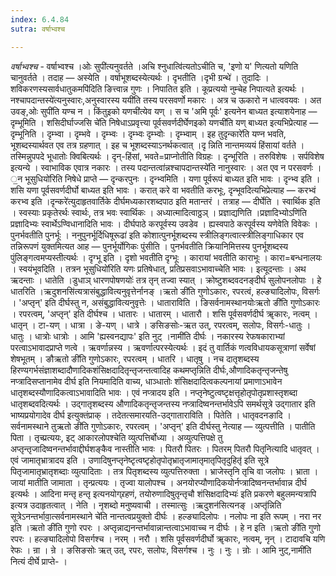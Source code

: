 ```yaml
---
index: 6.4.84
sutra: वर्षाभ्वश्च

---
```

_वर्षाभ्वश्च_ - वर्षाभ्वश्च ।ओः सुपी॑त्यनुवर्तते ।अचि श्नुधात्वि॑त्यतोऽचीति च, 'इणो य' णित्यतो यणिति चानुवर्तते । तदाह — अस्येति । वर्षाभूशब्दस्येत्यर्थः । दृभतीति ।दृभी ग्रन्थे॑ । तुदादिः । शविकरणस्यसार्वधातुकमपि॑दिति ङित्त्वान्न गुणः । निपातित इति । कूप्रत्ययो नुम्चेह निपात्यते इत्यर्थः ।नश्चापदान्तस्ये॑त्यनुस्वारः,अनुस्वारस्य ययी॑ति तस्य परसवर्णो मकारः । अत्र च ऊकारो न धात्ववयवः । अत उवङ्,ओः सुपी॑ति यण्च न । किंतुइको यणची॑त्येव यण् । स च 'अमि पूर्वः' इत्यनेन बाध्यत इत्याशयेनाह — दृम्भूमिति । शसिदीर्घाज्जसि चे॑ति निषेधाऽप्रवृत्त्या पूर्वसवर्णदीर्घेणइको यणची॑ति यण् बाध्यत इत्यभिप्रेत्याह — दृम्भूनिति । दृम्भ्वा । दृम्भवे । दृम्भ्वः । दृम्भ्वः दृम्भ्वोः । दृम्भ्वाम् । इह तुदृन्कारे॑ति यण्न भवति, भूशब्दस्यार्थवत एव तत्र ग्रहणात् । इह च भूशब्दस्याऽनर्थकत्वात् ।दृ न्निति नान्तमव्ययं हिंसायां वर्तते । तस्मिन्नुपपदे भूधातोः क्विबित्यर्थः । दृन्-हिंसां, भवते=प्राप्नोतीति विग्रहः । दृन्भूरिति । तरुविशेषः । सर्पविशेष इत्यन्ये । स्वाभाविक एवात्र नकारः । तस्य पदान्तत्वा॑न्नश्चापदान्तस्ये॑ति नानुस्वारः । अत एव न परसवर्णः । ॒न भूसुधियो॑रिति निषेधे प्राप्ते — दृन्करपुनः । दृन्भ्वमिति । यणा पूर्वरूपं बाध्यत इति भावः । दृन्भ्व इति । शसि यणा पूर्वसवर्णदीर्घो बाध्यत इति भावः । करात् करे वा भवतीति करभूः, दृन्भूवदित्यभिप्रेत्याह — करभ्वं करभ्व इति ।दृन्करे॑त्युदाहृतवार्तिके दीर्घमध्यकारशब्दपाठ इति मतान्तरं । तत्राह — दीर्घेति । स्वार्थिक इति । स्वस्याः प्रकृतेरर्थः स्वार्थः, तत्र भवः स्वार्थिकः । अध्यात्मादित्वाठ्ठञ् । प्रज्ञाद्यणिति ।प्रज्ञादिभ्योऽणि॑ति प्रज्ञादिभ्यः स्वार्थेऽण्विधानादिति भावः । दीर्घपाठे करपूर्वस्य उवडेव । ह्यस्वपाठे करपूर्वस्य यणेवेति विवेकः । पुनर्भवतीति पुनर्भूः । ननुपुनर्भूर्दिधिषूरूढा॑ इति कोशात्पुनर्भूशब्दस्य स्त्रीलिङ्गत्वात्स्त्रीलिङ्गाधिकार एव तन्निरूपणं युक्तमित्यत आह — पुनर्भूर्योगिकः पुंसीति । पुनर्भवतीति क्रियानिमित्तस्य पुनर्भूशब्दस्य पुंलिङ्गत्वमप्यस्तीत्यर्थः । दृग्भू इति । दृशो भवतीति दृग्भूः । कारायां भवतीति काराभूः । कारा=बन्धनालयः । स्वयंभूवदिति । तत्रन भूसुधियो॑रिति यणः प्रतिषेधात्, प्रतिप्रसवाऽभावाच्चेति भावः । इत्यूदन्ताः । अथ ऋदन्ताः । धातेति ।डुधाञ् धारणपोषणयोः॑ तत्र तृन् तज्वा स्यात् । क्रोष्टुशब्दवदनङ्दीर्घ सुलोपनलोपाः । हे धातरिति ।ऋदुशनसि॑त्यत्रासंबुद्धावित्यनुवृत्तेर्नानङ् ।ऋतो ङी॑ति गुणोऽकारः, रपरत्वं, हल्ङ्यादिलोपः, विसर्गः । 'अप्तृन्' इति दीर्घस्तु न, असंबुद्धावित्यनुवृत्तेः । धाताराविति । ङिसर्वनामस्थानयोःऋतो ङी॑ति गुणोऽकारः । रपरत्वम्, 'अप्तृन्' इति दीर्घश्च । धातारः । धातारम् । धातारौ । शसि पूर्वसवर्णदीर्घ ॠकारः, नत्वम् । धातृन् । टा-यण् । धात्रा । ङे-यण् । धात्रे । ङसिङसोः-ऋत उत्, रपरत्वम्, सलोपः, विसर्गः-धातुः । धातुः । धात्रोः धात्रोः । आमि 'ह्यस्वनद्यापः' इति नुट् ।नामी॑ति दीर्घः । नकारस्य रेफषकाराभ्यां परत्वाऽभावादप्राप्ते णत्वे । ऋवर्णान्नस्य । ऋवर्णात्परस्येत्यर्थः । इदं तु वार्तिकं णत्वविधायकसूत्राणां सर्वेषां शेषभूतम् । ङौऋतो ङी॑ति गुणोऽकारः, रपरत्वम् । धातरि । धातृषु । नच दातृशब्दस्य हिरण्यगर्भसंज्ञाशब्दादौणादिकशंसिक्षदादितृन्तृजन्तत्वादिह कथमप्तृन्निति दीर्घः,औणादिकतृन्तृजन्तेषु नप्त्रादिसप्तानामेव दीर्घ इति नियमादिति वाच्य, धाञ्धातोः शंसिक्षदादित्वकल्पनायां प्रमाणाऽभावेन धातृशब्दस्यौणादिकत्वाऽभावादिति भावः । एवं नप्त्रादय इति । नप्तृनेष्टुत्वष्टृक्षत्तृहोतृपोतृप्रशास्तृशब्दा धातृशब्दवदित्यर्थः । उद्गातृशब्दस्य औणादिकतृन्तृजन्तस्य नप्त्रादिष्वनन्तर्भावेऽपि समर्थसूत्रे उद्गातार इति भाष्यप्रयोगादेव दीर्घ इत्युक्तंप्राक् । तदेतत्समारयति-उद्गाताराविति । पितेति । धातृवदनङादि । सर्वनामस्थाने तुऋतो ङी॑ति गुणोऽकारः, रपरत्वम् । 'अप्तृन्' इति दीर्घस्तु नेत्याह — व्युत्पत्तीति । पातीति पिता । तृच्प्रत्ययः, इट् आकारलोपश्चेति व्युत्पत्तिर्बोध्या । अव्युत्पत्तिपक्षे तु अप्तृन्तृजादिष्वनन्तर्भावाद्दीर्घशङ्कैव नास्तीति भावः । पितरौ पितरः । पितरम् पितरौ पितृनित्यादि धातृवत् । एवं जामातृभ्रात्रादय इति । उणादिषुनप्तृनेष्टृत्वष्टृहोतृपोतृभ्रातृजामातृमातृपितृदुहितृ॑ इति सूत्रे पितृजामातृभ्रातृशब्दाः व्युत्पादिताः । तत्र पितृशब्दस्य व्युत्पत्तिरुक्ता । भ्राजेस्तृनि तृचि वा जलोपः । भ्राता । जायां मातीति जामाता । तृन्प्रत्ययः । तृज्वा यालोपश्च । अनयोरप्यौणादिकयोर्नप्त्रादिष्वनन्तर्भावान्न दीर्घ इत्यर्थः । आदिना मन्तृ हन्तृ इत्यनयोग्र्रहणं, तयोरुणादिषुतृन्तृचौ शंसिक्षदादिभ्यः॑ इति प्रकरणे बहुलमन्यत्रापि इत्यत्र उदाहृतत्वात् । नेति । नृशब्दो मनुष्यवाची । तस्मात्सुः ।ऋदुशन॑सित्यनङ् ।अप्तृ॑न्निति सूत्रेऽनन्तर्भावा॒त्सर्वनामस्थाने चे॑ति नान्तत्वप्रयुक्तो दीर्घः । हल्ङ्यादिलोपः । नलोपः ना इति रूपम् । नरा नर इति ।ऋतो ङी॑ति गुणो रपरः । अप्तृन्नाद्यनन्तर्भावान्नान्तत्वाऽभावाच्च न दीर्घः । हे न इति ।ऋतो ङी॑ति गुणो रपरः । हल्ङ्यादिलोपो विसर्गश्च । नरम् । नरौ । शसि पूर्वसवर्णदीर्घो ॠकारः, नत्वम्, नृन् । टादावचि यणि रेफः । न्रा । न्रे । ङसिङसोः ऋत् उत्, रपरः, सलोपः, विसर्गश्च । नुः । नुः । न्रोः । आमि नुट्,नामी॑ति नित्यं दीर्घे प्राप्ते- ।